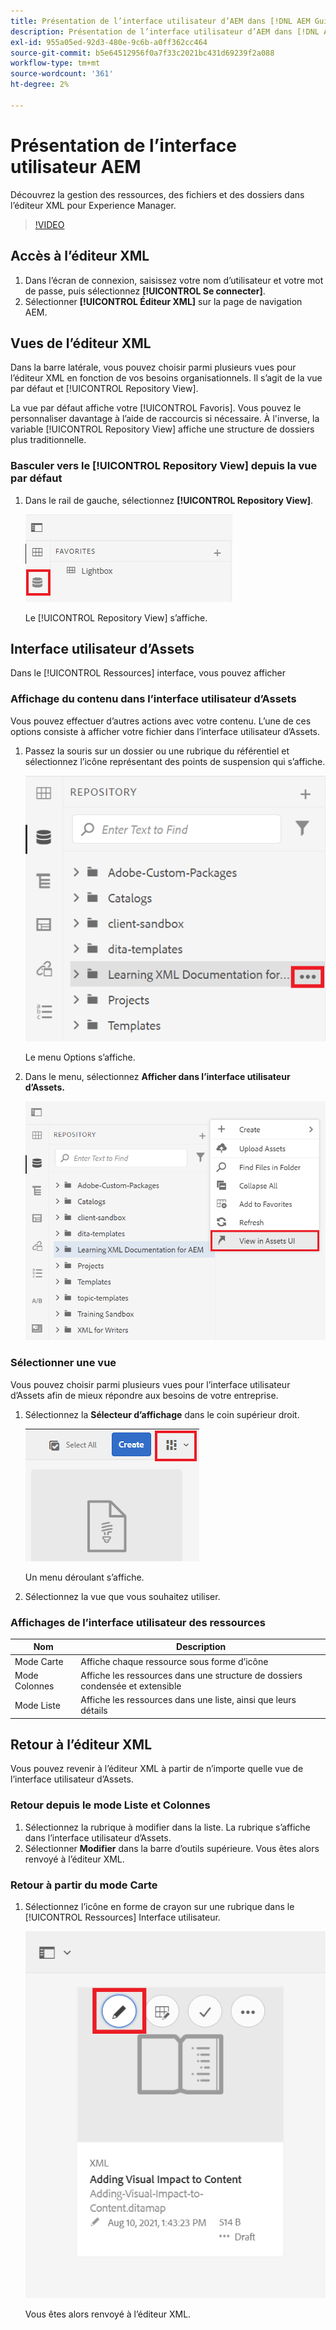 ```yaml
---
title: Présentation de l’interface utilisateur d’AEM dans [!DNL AEM Guides]
description: Présentation de l’interface utilisateur d’AEM dans [!DNL Adobe Experience Manager Guides]
exl-id: 955a05ed-92d3-480e-9c6b-a0ff362cc464
source-git-commit: b5e64512956f0a7f33c2021bc431d69239f2a088
workflow-type: tm+mt
source-wordcount: '361'
ht-degree: 2%

---
```


# Présentation de l’interface utilisateur AEM

Découvrez la gestion des ressources, des fichiers et des dossiers dans l’éditeur XML pour Experience Manager.

>[!VIDEO](https://video.tv.adobe.com/v/336659?quality=12&learn=on)

## Accès à l’éditeur XML

1. Dans l’écran de connexion, saisissez votre nom d’utilisateur et votre mot de passe, puis sélectionnez **[!UICONTROL Se connecter]**.
2. Sélectionner **[!UICONTROL Éditeur XML]** sur la page de navigation AEM.

## Vues de l’éditeur XML

Dans la barre latérale, vous pouvez choisir parmi plusieurs vues pour l’éditeur XML en fonction de vos besoins organisationnels. Il s’agit de la vue par défaut et [!UICONTROL Repository View].

La vue par défaut affiche votre [!UICONTROL Favoris]. Vous pouvez le personnaliser davantage à l’aide de raccourcis si nécessaire. À l&#39;inverse, la variable [!UICONTROL Repository View] affiche une structure de dossiers plus traditionnelle.

### Basculer vers le [!UICONTROL Repository View] depuis la vue par défaut

1. Dans le rail de gauche, sélectionnez **[!UICONTROL Repository View]**.

   ![Icône Référentiel](images/common/repository-icon.png)

   Le [!UICONTROL Repository View] s’affiche.

## Interface utilisateur d’Assets

Dans le [!UICONTROL Ressources] interface, vous pouvez afficher

### Affichage du contenu dans l’interface utilisateur d’Assets

Vous pouvez effectuer d’autres actions avec votre contenu. L’une de ces options consiste à afficher votre fichier dans l’interface utilisateur d’Assets.

1. Passez la souris sur un dossier ou une rubrique du référentiel et sélectionnez l’icône représentant des points de suspension qui s’affiche.

   ![Icône Ellipse](images/lesson-2/options-menu-with-markings.png)

   Le menu Options s’affiche.

1. Dans le menu, sélectionnez **Afficher dans l’interface utilisateur d’Assets.**

   ![Affichage dans l’interface utilisateur d’Assets](images/lesson-2/assets-ui.png)


### Sélectionner une vue

Vous pouvez choisir parmi plusieurs vues pour l’interface utilisateur d’Assets afin de mieux répondre aux besoins de votre entreprise.

1. Sélectionnez la **Sélecteur d’affichage** dans le coin supérieur droit.

   ![Icône du sélecteur d’affichage](images/lesson-2/view-switcher.png)

   Un menu déroulant s’affiche.

1. Sélectionnez la vue que vous souhaitez utiliser.

### Affichages de l’interface utilisateur des ressources

| Nom | Description |
| --- | --- |
| Mode Carte | Affiche chaque ressource sous forme d’icône |
| Mode Colonnes | Affiche les ressources dans une structure de dossiers condensée et extensible |
| Mode Liste | Affiche les ressources dans une liste, ainsi que leurs détails |

## Retour à l’éditeur XML

Vous pouvez revenir à l’éditeur XML à partir de n’importe quelle vue de l’interface utilisateur d’Assets.

### Retour depuis le mode Liste et Colonnes

1. Sélectionnez la rubrique à modifier dans la liste.
La rubrique s’affiche dans l’interface utilisateur d’Assets.
2. Sélectionner **Modifier** dans la barre d’outils supérieure.
Vous êtes alors renvoyé à l’éditeur XML.

### Retour à partir du mode Carte

1. Sélectionnez l’icône en forme de crayon sur une rubrique dans le [!UICONTROL Ressources] Interface utilisateur.

   ![Icône Crayon](images/lesson-2/return-card-view.png)

   Vous êtes alors renvoyé à l’éditeur XML.
